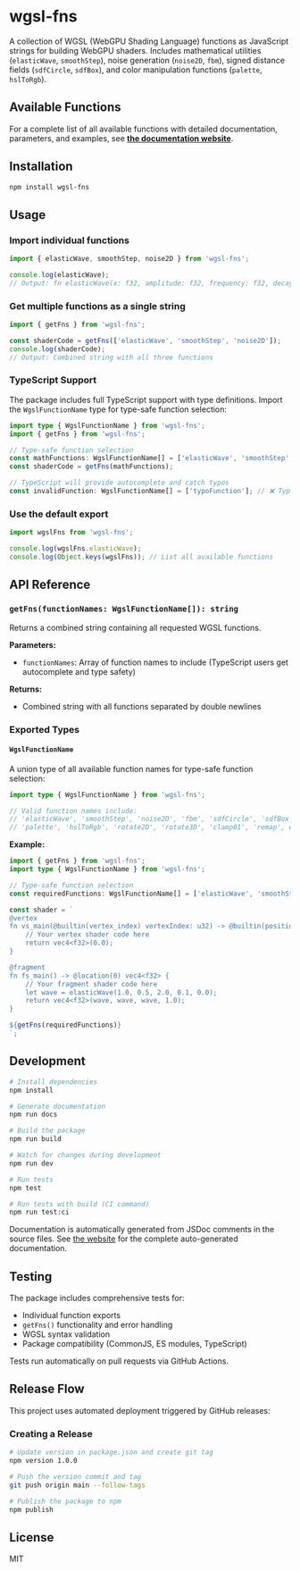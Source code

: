 # wgsl-fns

A collection of WGSL (WebGPU Shading Language) functions as JavaScript strings for building WebGPU shaders. Includes mathematical utilities (`elasticWave`, `smoothStep`), noise generation (`noise2D`, `fbm`), signed distance fields (`sdfCircle`, `sdfBox`), and color manipulation functions (`palette`, `hslToRgb`).

## Available Functions

For a complete list of all available functions with detailed documentation, parameters, and examples, see **[the documentation website](https://dekoolecentrale.nl/wgsl-fns)**.

## Installation

```bash
npm install wgsl-fns
```

## Usage

### Import individual functions

```javascript
import { elasticWave, smoothStep, noise2D } from 'wgsl-fns';

console.log(elasticWave);
// Output: fn elasticWave(x: f32, amplitude: f32, frequency: f32, decay: f32, phase: f32) -> f32 { ... }
```

### Get multiple functions as a single string

```javascript
import { getFns } from 'wgsl-fns';

const shaderCode = getFns(['elasticWave', 'smoothStep', 'noise2D']);
console.log(shaderCode);
// Output: Combined string with all three functions
```

### TypeScript Support

The package includes full TypeScript support with type definitions. Import the `WgslFunctionName` type for type-safe function selection:

```typescript
import type { WgslFunctionName } from 'wgsl-fns';
import { getFns } from 'wgsl-fns';

// Type-safe function selection
const mathFunctions: WgslFunctionName[] = ['elasticWave', 'smoothStep', 'rotate2D'];
const shaderCode = getFns(mathFunctions);

// TypeScript will provide autocomplete and catch typos
const invalidFunction: WgslFunctionName[] = ['typoFunction']; // ❌ TypeScript error
```

### Use the default export

```javascript
import wgslFns from 'wgsl-fns';

console.log(wgslFns.elasticWave);
console.log(Object.keys(wgslFns)); // List all available functions
```

## API Reference

### `getFns(functionNames: WgslFunctionName[]): string`

Returns a combined string containing all requested WGSL functions.

**Parameters:**
- `functionNames`: Array of function names to include (TypeScript users get autocomplete and type safety)

**Returns:**
- Combined string with all functions separated by double newlines

### Exported Types

#### `WgslFunctionName`

A union type of all available function names for type-safe function selection:

```typescript
import type { WgslFunctionName } from 'wgsl-fns';

// Valid function names include:
// 'elasticWave', 'smoothStep', 'noise2D', 'fbm', 'sdfCircle', 'sdfBox', 
// 'palette', 'hslToRgb', 'rotate2D', 'rotate3D', 'clamp01', 'remap', etc.
```

**Example:**
```typescript
import { getFns } from 'wgsl-fns';
import type { WgslFunctionName } from 'wgsl-fns';

// Type-safe function selection
const requiredFunctions: WgslFunctionName[] = ['elasticWave', 'smoothStep'];

const shader = `
@vertex
fn vs_main(@builtin(vertex_index) vertexIndex: u32) -> @builtin(position) vec4<f32> {
    // Your vertex shader code here
    return vec4<f32>(0.0);
}

@fragment  
fn fs_main() -> @location(0) vec4<f32> {
    // Your fragment shader code here
    let wave = elasticWave(1.0, 0.5, 2.0, 0.1, 0.0);
    return vec4<f32>(wave, wave, wave, 1.0);
}

${getFns(requiredFunctions)}
`;
```

## Development

```bash
# Install dependencies
npm install

# Generate documentation
npm run docs

# Build the package
npm run build

# Watch for changes during development
npm run dev

# Run tests
npm test

# Run tests with build (CI command)
npm run test:ci
```

Documentation is automatically generated from JSDoc comments in the source files. See [the website](https://dekoolecentrale.nl/wgsl-fns) for the complete auto-generated documentation.

## Testing

The package includes comprehensive tests for:
- Individual function exports
- `getFns()` functionality and error handling
- WGSL syntax validation
- Package compatibility (CommonJS, ES modules, TypeScript)

Tests run automatically on pull requests via GitHub Actions.

## Release Flow

This project uses automated deployment triggered by GitHub releases:

### Creating a Release

```bash
# Update version in package.json and create git tag
npm version 1.0.0

# Push the version commit and tag
git push origin main --follow-tags

# Publish the package to npm
npm publish
```

## License

MIT
